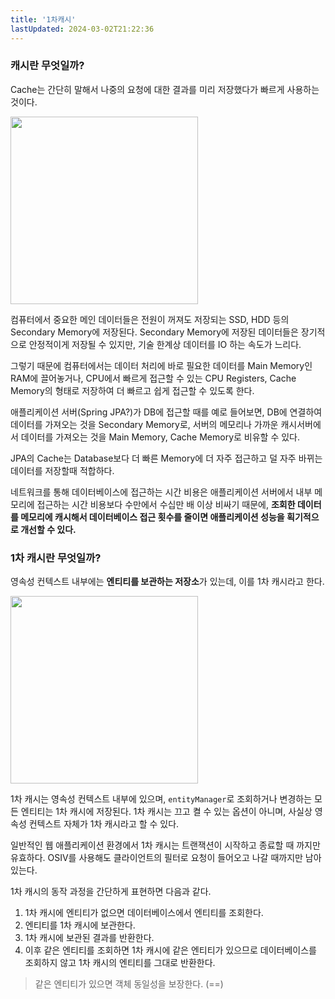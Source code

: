 ```yaml
---
title: '1차캐시'
lastUpdated: 2024-03-02T21:22:36
---
```


### 캐시란 무엇일까?

Cache는 간단히 말해서 나중의 요청에 대한 결과를 미리 저장했다가 빠르게 사용하는 것이다. 

<img height=300px src="https://user-images.githubusercontent.com/81006587/210162267-b3750dbc-b5fd-4fb0-b12b-edad4cf03dbc.png"/>

컴퓨터에서 중요한 메인 데이터들은 전원이 꺼져도 저장되는 SSD, HDD 등의 Secondary Memory에 저장된다. Secondary Memory에 저장된 데이터들은 장기적으로 안정적이게 저장될 수 있지만, 기술 한계상 데이터를 IO 하는 속도가 느리다.

그렇기 때문에 컴퓨터에서는 데이터 처리에 바로 필요한 데이터를 Main Memory인 RAM에 끌어놓거나, CPU에서 빠르게 접근할 수 있는 CPU Registers, Cache Memory의 형태로 저장하여 더 빠르고 쉽게 접근할 수 있도록 한다.

애플리케이션 서버(Spring JPA?)가 DB에 접근할 때를 예로 들어보면, DB에 연결하여 데이터를 가져오는 것을 Secondary Memory로, 서버의 메모리나 가까운 캐시서버에서 데이터를 가져오는 것을 Main Memory, Cache Memory로 비유할 수 있다.

JPA의 Cache는 Database보다 더 빠른 Memory에 더 자주 접근하고 덜 자주 바뀌는 데이터를 저장할때 적합하다.

네트워크를 통해 데이터베이스에 접근하는 시간 비용은 애플리케이션 서버에서 내부 메모리에 접근하는 시간 비용보다 수만에서 수십만 배 이상 비싸기 때문에, **조회한 데이터를 메모리에 캐시해서 데이터베이스 접근 횟수를 줄이면 애플리케이션 성능을 획기적으로 개선할 수 있다.**

### 1차 캐시란 무엇일까?

영속성 컨텍스트 내부에는 **엔티티를 보관하는 저장소**가 있는데, 이를 1차 캐시라고 한다.

<img height=300px src="https://user-images.githubusercontent.com/81006587/210162546-9744fad9-f0ee-43df-bdd0-7e13b844b269.png"/>

1차 캐시는 영속성 컨텍스트 내부에 있으며, `entityManager`로 조회하거나 변경하는 모든 엔티티는 1차 캐시에 저장된다.
1차 캐시는 끄고 켤 수 있는 옵션이 아니며, 사실상 영속성 컨텍스트 자체가 1차 캐시라고 할 수 있다.

일반적인 웹 애플리케이션 환경에서 1차 캐시는 트랜잭션이 시작하고 종료할 때 까지만 유효하다. OSIV를 사용해도 클라이언트의 필터로 요청이 들어오고 나갈 때까지만 남아있는다.

1차 캐시의 동작 과정을 간단하게 표현하면 다음과 같다.

1. 1차 캐시에 엔티티가 없으면 데이터베이스에서 엔티티를 조회한다.
2. 엔티티를 1차 캐시에 보관한다.
3. 1차 캐시에 보관된 결과를 반환한다.
4. 이후 같은 엔티티를 조회하면 1차 캐시에 같은 엔티티가 있으므로 데이터베이스를 조회하지 않고 1차 캐시의 엔티티를 그대로 반환한다.

> 같은 엔티티가 있으면 객체 동일성을 보장한다. (==)